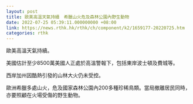 ```yaml
---
layout: post
title: 歐美高溫天氣持續　希臘山火危及森林公園內野生動物
date: 2022-07-25 05:39:11.000000000 +08:00
link: https://news.rthk.hk/rthk/ch/component/k2/1659177-20220725.htm
categories: rthk
---
```


歐美高溫天氣持續。

美國估計至少8500萬美國人正處於高溫警報下，包括東岸波士頓及費城等。

西岸加州因酷熱引發的山林大火仍未受控。

歐洲希臘多處山火，危及國家森林公園內200多種珍稀鳥類。當局撤離居民同時，亦要照顧在火場受傷的野生動物。
